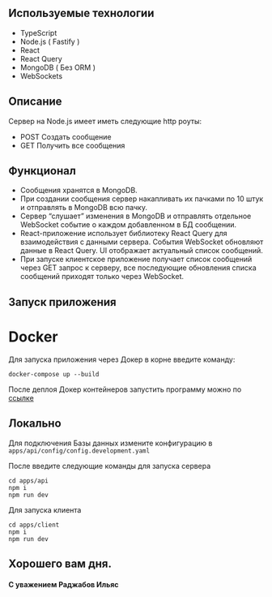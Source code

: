 ## Используемые технологии

- TypeScript
- Node.js ( Fastify )
- React
- React Query
- MongoDB ( Без ORM )
- WebSockets

## Описание

Сервер на Node.js имеет иметь следующие http роуты:

- POST Создать сообщение
- GET Получить все сообщения

## Функционал

- Сообщения хранятся в MongoDB.
- При создании сообщения сервер накапливать их пачками по 10 штук и отправлять в MongoDB всю пачку.
- Сервер “слушает” изменения в MongoDB и отправлять отдельное WebSocket событие о каждом добавленном в БД сообщении.
- React-приложение использует библиотеку React Query для взаимодействия с данными сервера. События WebSocket обновляют
  данные в React Query. UI отображает актуальный список сообщений.
- При запуске клиентское приложение получает список сообщений через GET запрос к серверу, все последующие обновления
  списка сообщений приходят только через WebSocket.


## Запуск приложения
# Docker
Для запуска приложения через Докер в корне введите команду:

```
docker-compose up --build
```
После деплоя Докер контейнеров запустить программу можно по [ссылке](http://localhost:3001)

## Локально

Для подключения Базы данных измените конфигурацию в `apps/api/config/config.development.yaml`

После введите следующие команды для запуска сервера

```angular2html
cd apps/api
npm i
npm run dev
```

Для запуска клиента

```angular2html
cd apps/client
npm i
npm run dev
```

## Хорошего вам дня.
#### С уважением Раджабов Ильяс